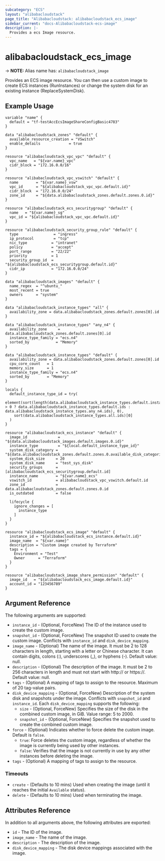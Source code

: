 ```yaml
---
subcategory: "ECS"  
layout: "alibabacloudstack"  
page_title: "Alibabacloudstack: alibabacloudstack_ecs_image"  
sidebar_current: "docs-Alibabacloudstack-ecs-image"  
description: |-  
  Provides a ecs Image resource.  
---
```


# alibabacloudstack_ecs_image
-> **NOTE:** Alias name has: `alibabacloudstack_image`

Provides an ECS image resource. You can then use a custom image to create ECS instances (RunInstances) or change the system disk for an existing instance (ReplaceSystemDisk).

## Example Usage

```hcl
variable "name" {
  default = "tf-testAccEcsImageShareConfigBasic4783"
}

data "alibabacloudstack_zones" "default" {
  available_resource_creation = "VSwitch"
  enable_details             = true
}

resource "alibabacloudstack_vpc_vpc" "default" {
  vpc_name   = "${var.name}_vpc"
  cidr_block = "172.16.0.0/16"
}

resource "alibabacloudstack_vpc_vswitch" "default" {
  name        = "${var.name}_vsw"
  vpc_id      = "${alibabacloudstack_vpc_vpc.default.id}"
  cidr_block  = "172.16.0.0/24"
  zone_id     = "${data.alibabacloudstack_zones.default.zones.0.id}"
}

resource "alibabacloudstack_ecs_securitygroup" "default" {
  name   = "${var.name}_sg"
  vpc_id = "${alibabacloudstack_vpc_vpc.default.id}"
}

resource "alibabacloudstack_security_group_rule" "default" {
  type                = "ingress"
  ip_protocol         = "tcp"
  nic_type           = "intranet"
  policy             = "accept"
  port_range         = "22/22"
  priority           = 1
  security_group_id  = "${alibabacloudstack_ecs_securitygroup.default.id}"
  cidr_ip            = "172.16.0.0/24"
}

data "alibabacloudstack_images" "default" {
  name_regex  = "^ubuntu_"
  most_recent = true
  owners      = "system"
}

data "alibabacloudstack_instance_types" "all" {
  availability_zone = data.alibabacloudstack_zones.default.zones[0].id
}

data "alibabacloudstack_instance_types" "any_n4" {
  availability_zone     = data.alibabacloudstack_zones.default.zones[0].id
  instance_type_family = "ecs.n4"
  sorted_by            = "Memory"
}

data "alibabacloudstack_instance_types" "default" {
  availability_zone = data.alibabacloudstack_zones.default.zones[0].id
  cpu_core_count   = 1
  memory_size      = 1
  instance_type_family = "ecs.n4"
  sorted_by        = "Memory"
}

locals {
  default_instance_type_id = try(
    element(sort(length(data.alibabacloudstack_instance_types.default.instance_types) > 0 ? data.alibabacloudstack_instance_types.default.ids : data.alibabacloudstack_instance_types.any_n4.ids), 0),
    sort(data.alibabacloudstack_instance_types.all.ids)[0]
  )
}

resource "alibabacloudstack_ecs_instance" "default" {
  image_id              = "${data.alibabacloudstack_images.default.images.0.id}"
  instance_type         = "${local.default_instance_type_id}"
  system_disk_category = "${data.alibabacloudstack_zones.default.zones.0.available_disk_categories.0}"
  system_disk_size     = 20
  system_disk_name     = "test_sys_disk"
  security_groups      = [alibabacloudstack_ecs_securitygroup.default.id]
  instance_name        = "${var.name}_ecs"
  vswitch_id           = alibabacloudstack_vpc_vswitch.default.id
  zone_id              = data.alibabacloudstack_zones.default.zones.0.id
  is_outdated          = false

  lifecycle {
    ignore_changes = [
      instance_type
    ]
  }
}

resource "alibabacloudstack_ecs_image" "default" {
  instance_id = "${alibabacloudstack_ecs_instance.default.id}"
  image_name  = "${var.name}"
  description = "Custom image created by Terraform"
  tags = {
    Environment = "Test"
    Owner      = "Terraform"
  }
}

resource "alibabacloudstack_image_share_permission" "default" {
  image_id   = "${alibabacloudstack_ecs_image.default.id}"
  account_id = "123456789"
}
```

## Argument Reference

The following arguments are supported:

* `instance_id` - (Optional, ForceNew) The ID of the instance used to create the custom image.
* `snapshot_id` - (Optional, ForceNew) The snapshot ID used to create the custom image. Conflicts with `instance_id` and `disk_device_mapping`.
* `image_name` - (Optional) The name of the image. It must be 2 to 128 characters in length, starting with a letter or Chinese character. It can contain digits, colons (:), underscores (_), or hyphens (-). Default value: null.
* `description` - (Optional) The description of the image. It must be 2 to 256 characters in length and must not start with http:// or https://. Default value: null.
* `tags` - (Optional) A mapping of tags to assign to the resource. Maximum of 20 tag-value pairs.
* `disk_device_mapping` - (Optional, ForceNew) Description of the system disk and snapshots under the image. Conflicts with `snapshot_id` and `instance_id`. Each `disk_device_mapping` supports the following:
  * `size` - (Optional, ForceNew) Specifies the size of the disk in the combined custom image, in GiB. Value range: 5 to 2000.
  * `snapshot_id` - (Optional, ForceNew) Specifies the snapshot used to create the combined custom image.
* `force` - (Optional) Indicates whether to force delete the custom image. Default is `false`.
  - `true`: Force deletes the custom image, regardless of whether the image is currently being used by other instances.
  - `false`: Verifies that the image is not currently in use by any other instances before deleting the image.
* `tags` - (Optional) A mapping of tags to assign to the resource.

### Timeouts

* `create` - (Defaults to 10 mins) Used when creating the image (until it reaches the initial `Available` status).
* `delete` - (Defaults to 10 mins) Used when terminating the image.

## Attributes Reference

In addition to all arguments above, the following attributes are exported:

* `id` - The ID of the image.
* `image_name` - The name of the image.
* `description` - The description of the image.
* `disk_device_mapping` - The disk device mappings associated with the image.